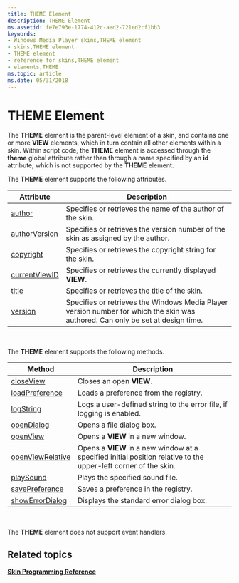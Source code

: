 ```yaml
---
title: THEME Element
description: THEME Element
ms.assetid: fe7e793e-1774-412c-aed2-721ed2cf1bb3
keywords:
- Windows Media Player skins,THEME element
- skins,THEME element
- THEME element
- reference for skins,THEME element
- elements,THEME
ms.topic: article
ms.date: 05/31/2018
---
```


# THEME Element

The **THEME** element is the parent-level element of a skin, and contains one or more **VIEW** elements, which in turn contain all other elements within a skin. Within script code, the **THEME** element is accessed through the **theme** global attribute rather than through a name specified by an **id** attribute, which is not supported by the **THEME** element.

The **THEME** element supports the following attributes.



| Attribute                                | Description                                                                                                                     |
|------------------------------------------|---------------------------------------------------------------------------------------------------------------------------------|
| [author](theme-author.md)               | Specifies or retrieves the name of the author of the skin.                                                                      |
| [authorVersion](theme-authorversion.md) | Specifies or retrieves the version number of the skin as assigned by the author.                                                |
| [copyright](theme-copyright.md)         | Specifies or retrieves the copyright string for the skin.                                                                       |
| [currentViewID](theme-currentviewid.md) | Specifies or retrieves the currently displayed **VIEW**.                                                                        |
| [title](theme-title.md)                 | Specifies or retrieves the title of the skin.                                                                                   |
| [version](theme-version.md)             | Specifies or retrieves the Windows Media Player version number for which the skin was authored. Can only be set at design time. |



 

The **THEME** element supports the following methods.



| Method                                         | Description                                                                                                     |
|------------------------------------------------|-----------------------------------------------------------------------------------------------------------------|
| [closeView](theme-closeview.md)               | Closes an open **VIEW**.                                                                                        |
| [loadPreference](theme-loadpreference.md)     | Loads a preference from the registry.                                                                           |
| [logString](theme-logstring.md)               | Logs a user-defined string to the error file, if logging is enabled.                                            |
| [openDialog](theme-opendialog.md)             | Opens a file dialog box.                                                                                        |
| [openView](theme-openview.md)                 | Opens a **VIEW** in a new window.                                                                               |
| [openViewRelative](theme-openviewrelative.md) | Opens a **VIEW** in a new window at a specified initial position relative to the upper-left corner of the skin. |
| [playSound](theme-playsound.md)               | Plays the specified sound file.                                                                                 |
| [savePreference](theme-savepreference.md)     | Saves a preference in the registry.                                                                             |
| [showErrorDialog](theme-showerrordialog.md)   | Displays the standard error dialog box.                                                                         |



 

The **THEME** element does not support event handlers.

## Related topics

<dl> <dt>

[**Skin Programming Reference**](skin-programming-reference.md)
</dt> </dl>

 

 




